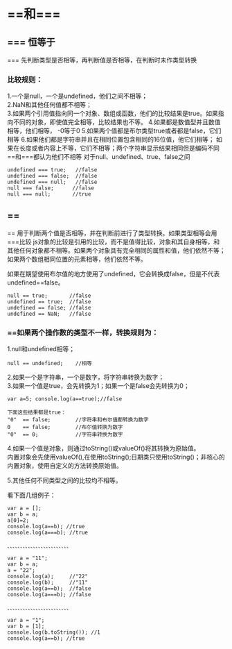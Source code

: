 # ==和===

## === 恒等于
=== 先判断类型是否相等，再判断值是否相等，在判断时未作类型转换

### 比较规则：

 1.一个是null，一个是undefined，他们之间不相等；<br/>
 2.NaN和其他任何值都不相等；<br/>
 3.如果两个引用值指向同一个对象、数组或函数，他们的比较结果是true。如果指向不同的对象，即使值完全相等，比较结果也不等。
 4.如果都是数值型并且数值相等，他们相等， -0等于0
 5.如果两个值都是布尔类型true或者都是false，它们相等
 6.如果他们都是字符串并且在相同位置包含相同的16位值，他它们相等；
 如果在长度或者内容上不等，它们不相等；两个字符串显示结果相同但是编码不同==和===都认为他们不相等
对于null、undefined、true、false之间

    undefined === true;   //false
    undefined === false;  //false
    undefined === null;   //false
    null === false;      //false
    null === null;       //true


## ==
== 用于判断两个值是否相等，并在判断前进行了类型转换。如果类型相等会用===比较
js对象的比较是引用的比较，而不是值得比较，对象和其自身相等，和其他任何对象都不相等。如果两个对象具有完全相同的属性和值，他们依然不等；如果两个数组相同位置的元素相等，他们依然不等。

如果在期望使用布尔值的地方使用了undefined，它会转换成false，但是不代表undefined==false。

    null == true;       //false
    undefined == true;  //false
    undefined == false; //false
    undefined == NaN;   //false


### ==如果两个操作数的类型不一样，转换规则为：
1.null和undefined相等；

    null == undefined;    //相等

2.如果一个是字符串，一个是数字，将字符串转换为数字；<br/>
3.如果一个值是true，会先转换为1；如果一个是false会先转换为0；

    var a=5; console.log(a==true);//false

    下面这些结果都是true：
    "0"  == false;        //字符串和布尔值都转换为数字
    0    == false;        //布尔值转换为数字
    "0"  == 0;            //字符串转换为数字

4.如果一个值是对象，则通过toString()或valueOf()将其转换为原始值。<br/>
    内置对象会先使用valueOf(),在使用toString();日期类只使用toString()；非核心的内置对象，使用自定义的方法转换原始值。<br/>
    
5.其他任何不同类型之间的比较均不相等。

看下面几组例子：

    var a = [];
    var b = a;
    a[0]=2;
    console.log(a==b); //true
    console.log(a===b); //true

    、、、、、、、、、、、、、、、、、、、、、、、、

    var a = "11";
    var b = a;
    a = "22";
    console.log(a);     //"22"
    console.log(b);     //"11"
    console.log(a==b);  //false
    console.log(a===b); //false

    、、、、、、、、、、、、、、、、、、、、、、、、

    var a = "1";
    var b = [1];
    console.log(b.toString()); //1
    console.log(a==b); //true









